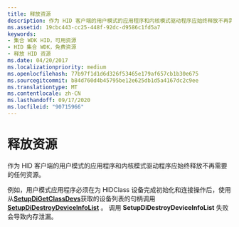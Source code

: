 ```yaml
---
title: 释放资源
description: 作为 HID 客户端的用户模式的应用程序和内核模式驱动程序应始终释放不再需要的任何资源。
ms.assetid: 19cbc443-cc25-448f-92dc-d9586c1fd5a7
keywords:
- 集合 WDK HID，可用资源
- HID 集合 WDK，免费资源
- 释放 HID 资源
ms.date: 04/20/2017
ms.localizationpriority: medium
ms.openlocfilehash: 77b97f1d1d6d326f53465e179af657cb1b30e675
ms.sourcegitcommit: b84d760d4b45795be12e625db1d5a4167dc2c9ee
ms.translationtype: MT
ms.contentlocale: zh-CN
ms.lasthandoff: 09/17/2020
ms.locfileid: "90715966"
---
```

# <a name="freeing-resources"></a>释放资源


作为 HID 客户端的用户模式的应用程序和内核模式驱动程序应始终释放不再需要的任何资源。




例如，用户模式应用程序必须在为 HIDClass 设备完成初始化和连接操作后，使用从[**SetupDiGetClassDevs**](/windows/win32/api/setupapi/nf-setupapi-setupdigetclassdevsw)获取的设备列表的句柄调用[**SetupDiDestroyDeviceInfoList**](/windows/win32/api/setupapi/nf-setupapi-setupdidestroydeviceinfolist) 。 调用 **SetupDiDestroyDeviceInfoList** 失败会导致内存泄漏。

 

